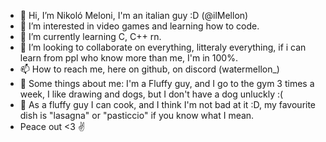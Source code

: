 - 👋 Hi, I’m Nikoló Meloni, I'm an italian guy :D  (@ilMellon)
- 👀 I’m interested in video games and learning how to code.
- 🌱 I’m currently learning C, C++ rn.
- 💞️ I’m looking to collaborate on everything, litteraly everything, if i can learn from ppl who know more than me, I'm in 100%.
- 📫 How to reach me, here on github, on discord (watermellon_)
- 🥨 Some things about me: I'm a Fluffy guy, and I go to the  gym 3 times a week, I like drawing and dogs, but I don't have a dog unluckly :(
- 🥞 As a fluffy guy I can cook, and I think I'm not bad at it :D, my favourite dish is "lasagna" or "pasticcio" if you know what I mean.
- Peace out <3 ✌
